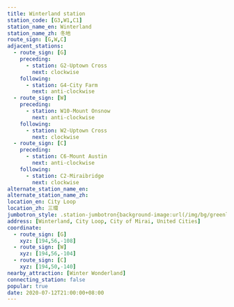 ```yaml
---
title: Winterland station
station_code: [G3,W1,C1]
station_name_en: Winterland
station_name_zh: 冬地
route_sign: [G,W,C]
adjacent_stations:
  - route_sign: [G]
    preceding:
      - station: G2-Uptown Cross
        next: clockwise
    following:
      - station: G4-City Farm
        next: anti-clockwise
  - route_sign: [W]
    preceding:
      - station: W10-Mount Onsnow
        next: anti-clockwise
    following:
      - station: W2-Uptown Cross
        next: clockwise
  - route_sign: [C]
    preceding:
      - station: C6-Mount Austin
        next: anti-clockwise
    following:
      - station: C2-Miraibridge
        next: clockwise
alternate_station_name_en: 
alternate_station_name_zh: 
location_en: City Loop
location_zh: 三環
jumbotron_style: .station-jumbotron{background-image:url(/img/bg/greenline.png),url(/img/bg/waterfallline.png),url(/img/bg/cityloopline.png);background-repeat:no-repeat;background-size:100% 10px;background-position:0 100px,0 130px,0 160px}
address: [Winterland, City Loop, City of Mirai, United Cities]
coordinate:
  - route_sign: [G]
    xyz: [194,56,-108]
  - route_sign: [W]
    xyz: [194,56,-104]
  - route_sign: [C]
    xyz: [194,50,-140]
nearby_attraction: [Winter Wonderland]
connecting_station: false
popular: true
date: 2020-07-12T21:00:00+08:00
---
```


